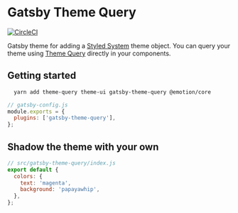 # Gatsby Theme Query

[![CircleCI](https://circleci.com/gh/woodlike/component-library.svg?style=svg)](https://circleci.com/gh/woodlike/component-library)

Gatsby theme for adding a [Styled System](https://styled-system.com/) theme object. You can query your theme using [Theme Query](https://github.com/woodlike/component-library/tree/master/packages/theme-query) directly in your components.

## Getting started

```bash
  yarn add theme-query theme-ui gatsby-theme-query @emotion/core
```

```js
// gatsby-config.js
module.exports = {
  plugins: ['gatsby-theme-query'],
};
```

## Shadow the theme with your own

```js
// src/gatsby-theme-query/index.js
export default {
  colors: {
    text: 'magenta',
    background: 'papayawhip',
  },
};
```
